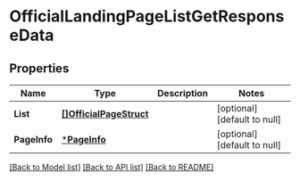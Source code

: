 # OfficialLandingPageListGetResponseData

## Properties
Name | Type | Description | Notes
------------ | ------------- | ------------- | -------------
**List** | [**[]OfficialPageStruct**](official_page_struct.md) |  | [optional] [default to null]
**PageInfo** | [***PageInfo**](page_info.md) |  | [optional] [default to null]

[[Back to Model list]](../README.md#documentation-for-models) [[Back to API list]](../README.md#documentation-for-api-endpoints) [[Back to README]](../README.md)


